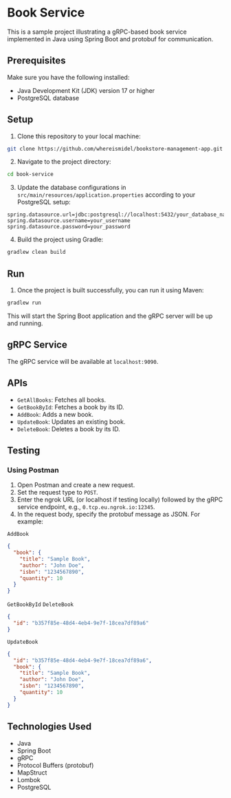 # Book Service

This is a sample project illustrating a gRPC-based book service implemented in Java using Spring Boot and protobuf for communication.

## Prerequisites

Make sure you have the following installed:
- Java Development Kit (JDK) version 17 or higher
- PostgreSQL database

## Setup

1. Clone this repository to your local machine:
```bash
git clone https://github.com/whereismidel/bookstore-management-app.git
```
2. Navigate to the project directory:
```bash
cd book-service
```

3. Update the database configurations in `src/main/resources/application.properties` according to your PostgreSQL setup:
```springdataql
spring.datasource.url=jdbc:postgresql://localhost:5432/your_database_name
spring.datasource.username=your_username
spring.datasource.password=your_password
```

4. Build the project using Gradle:
```bash
gradlew clean build
```

## Run

1. Once the project is built successfully, you can run it using Maven:
```bash
gradlew run
```
This will start the Spring Boot application and the gRPC server will be up and running.

## gRPC Service

The gRPC service will be available at `localhost:9090`.

## APIs

- `GetAllBooks`: Fetches all books.
- `GetBookById`: Fetches a book by its ID.
- `AddBook`: Adds a new book.
- `UpdateBook`: Updates an existing book.
- `DeleteBook`: Deletes a book by its ID.

## Testing

### Using Postman

1. Open Postman and create a new request.
2. Set the request type to `POST`.
3. Enter the ngrok URL (or localhost if testing locally) followed by the gRPC service endpoint, e.g., `0.tcp.eu.ngrok.io:12345`.
4. In the request body, specify the protobuf message as JSON. For example:

`AddBook`
```json
{
  "book": {
    "title": "Sample Book",
    "author": "John Doe",
    "isbn": "1234567890",
    "quantity": 10
  }
}
```
`GetBookById` `DeleteBook`
```json
{
  "id": "b357f85e-48d4-4eb4-9e7f-18cea7df89a6"
}
```
`UpdateBook`
```json
{
  "id": "b357f85e-48d4-4eb4-9e7f-18cea7df89a6",
  "book": {
    "title": "Sample Book",
    "author": "John Doe",
    "isbn": "1234567890",
    "quantity": 10
  }
}
```
## Technologies Used

- Java
- Spring Boot
- gRPC
- Protocol Buffers (protobuf)
- MapStruct
- Lombok
- PostgreSQL
